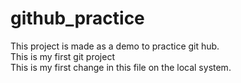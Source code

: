 # github_practice
This project is made as a demo to practice git hub.
<br> This is my first git project
<br> This is my first change in this file on the local system.
